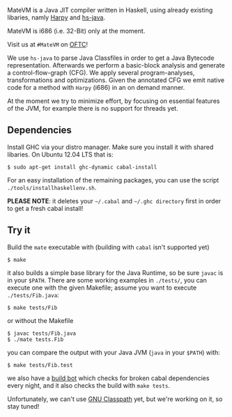 MateVM is a Java JIT compiler written in Haskell, using already existing
libaries, namly [Harpy](http://hackage.haskell.org/package/harpy) and
[hs-java](http://hackage.haskell.org/package/hs-java).

MateVM is i686 (i.e. 32-Bit) only at the moment.

Visit us at `#MateVM` on [OFTC](http://www.oftc.net/oftc/)!

We use `hs-java` to parse Java Classfiles in order to get a Java Bytecode
representation. Afterwards we perform a basic-block analysis and generate a
control-flow-graph (CFG). We apply several program-analyses, transformations
and optimizations. Given the annotated CFG we emit native code for a method with
`Harpy` (i686) in an on demand manner.

At the moment we try to minimize effort, by focusing on essential features of
the JVM, for example there is no support for threads yet.

## Dependencies
Install GHC via your distro manager. Make sure you install it with shared
libaries. On Ubuntu 12.04 LTS that is:

    $ sudo apt-get install ghc-dynamic cabal-install

For an easy installation of the remaining packages, you can use
the script `./tools/installhaskellenv.sh`.

**PLEASE NOTE**: it deletes your `~/.cabal` and `~/.ghc directory` first in
order to get a fresh cabal install!

## Try it
Build the `mate` executable with (building with `cabal` isn't supported yet)

    $ make

it also builds a simple base library for the Java Runtime, so be sure `javac` is
in your `$PATH`.
There are some working examples in `./tests/`, you can execute
one with the given Makefile; assume you want to execute `./tests/Fib.java`:

    $ make tests/Fib

or without the Makefile

	$ javac tests/Fib.java
	$ ./mate tests.Fib

you can compare the output with your Java JVM (`java` in your `$PATH`) with:

    $ make tests/Fib.test

we also have a [build bot](http://wien.tomnetworks.com:8080/job/MateVM/) which
checks for broken cabal dependencies every night, and it also checks the build
with `make tests`.

Unfortunately, we can't use
[GNU Classpath](http://www.gnu.org/software/classpath/)
yet, but we're working on it, so stay tuned!
